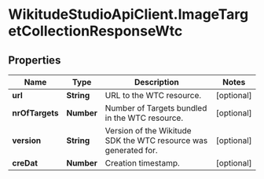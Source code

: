 # WikitudeStudioApiClient.ImageTargetCollectionResponseWtc

## Properties
Name | Type | Description | Notes
------------ | ------------- | ------------- | -------------
**url** | **String** | URL to the WTC resource. | [optional] 
**nrOfTargets** | **Number** | Number of Targets bundled in the WTC resource. | [optional] 
**version** | **String** | Version of the Wikitude SDK the WTC resource was generated for. | [optional] 
**creDat** | **Number** | Creation timestamp. | [optional] 



